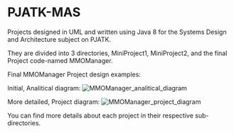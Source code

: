 # PJATK-MAS
Projects designed in UML and written using Java 8 for the Systems Design and Architecture subject on PJATK.

They are divided into 3 directories, MiniProject1, MiniProject2, and the final Project code-named MMOManager.

Final MMOManager Project design examples:

Initial, Analitical diagram:
![MMOManager_analitical_diagram](https://github.com/user-attachments/assets/9610a246-da35-484e-8f80-ffca9c088d75)

More detailed, Project diagram:
![MMOManager_project_diagram](https://github.com/user-attachments/assets/411643ab-775f-4108-b7cf-24bf511e1880)

You can find more details about each project in their respective sub-directories.
